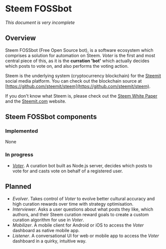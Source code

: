 # Steem FOSSbot

_This document is very incomplete_

## Overview

Steem FOSSbot (Free Open Source bot), is a software ecosystem which comprises a solution for automation on Steem. _Voter_ is the first and most central piece of this, as it is the **curration 'bot'** which actually decides which posts to vote on, and also performs the voting action.

Steem is the underlying system (cryptocurrency blockchain) for the [Steemit](https://steemit.com) social media platform. You can check out the blockchain source at [https://github.com/steemit/steem](https://github.com/steemit/steem).

If you don't know what Steem is, please check out the [Steem White Paper](https://steem.io/SteemWhitePaper.pdf) and the [Steemit.com](https://steemit.com) website.

## Steem FOSSbot components

### Implemented

None

### In progress

- [_Voter_](https://github.com/evm2p/steem-fossbot-voter). A curation bot built as Node.js server, decides which posts to vote for and casts vote on behalf of a registered user.

## Planned 

- _Evolver_. Takes control of _Voter_ to evolve better cultural accuracy and high curation rewards over time with strategy optimisation.
- _Interviewer_. Asks a user questions about what posts they like, which authors, and their Steem curation reward goals to create a custom curation algorithm for use in _Voter_.
- _Mobilizer_. A mobile client for Android or iOS to access the _Voter_ dashboard as native mobile app.
- _Listener_. A conversational UI for web or mobile app to access the _Voter_ dashboard in a quirky, intuitive way.